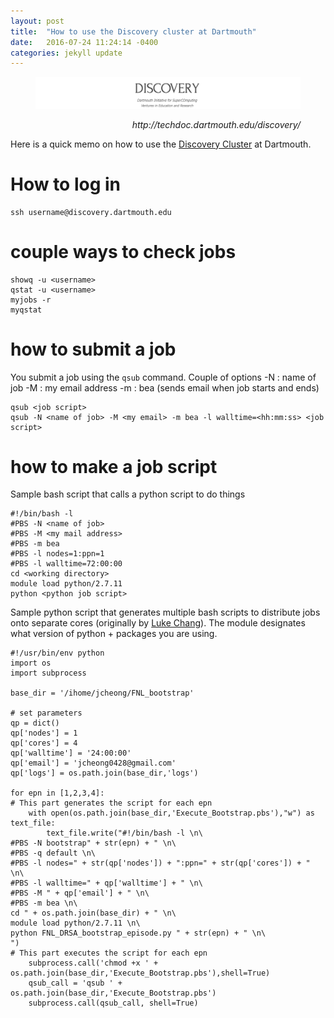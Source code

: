 ```yaml
---
layout: post
title:  "How to use the Discovery cluster at Dartmouth"
date:   2016-07-24 11:24:14 -0400
categories: jekyll update
---
```

<figure>
  <img src="/assets/post05/Discovery.png" width="966">
  <figcaption><p align="right"><i>http://techdoc.dartmouth.edu/discovery/</i>
  </p></figcaption>
</figure>

Here is a quick memo on how to use the [Discovery Cluster](http://techdoc.dartmouth.edu/discovery/) at Dartmouth. 

# How to log in 

```
ssh username@discovery.dartmouth.edu
```


# couple ways to check jobs  

```
showq -u <username>
qstat -u <username>
myjobs -r
myqstat
```

# how to submit a job  
You submit a job using the ```qsub``` command. 
Couple of options
-N : name of job
-M : my email address
-m : bea (sends email when job starts and ends)



```
qsub <job script>
qsub -N <name of job> -M <my email> -m bea -l walltime=<hh:mm:ss> <job script>
```

# how to make a job script
Sample bash script that calls a python script to do things  

```
#!/bin/bash -l
#PBS -N <name of job>
#PBS -M <my mail address>
#PBS -m bea
#PBS -l nodes=1:ppn=1
#PBS -l walltime=72:00:00
cd <working directory>
module load python/2.7.11
python <python job script>
```

Sample python script that generates multiple bash scripts to distribute jobs onto separate cores (originally by [Luke Chang](cosanlab.com)).
The module designates what version of python + packages you are using. 


```
#!/usr/bin/env python
import os
import subprocess

base_dir = '/ihome/jcheong/FNL_bootstrap'

# set parameters
qp = dict()
qp['nodes'] = 1
qp['cores'] = 4
qp['walltime'] = '24:00:00'
qp['email'] = 'jcheong0428@gmail.com'
qp['logs'] = os.path.join(base_dir,'logs')

for epn in [1,2,3,4]:
# This part generates the script for each epn
    with open(os.path.join(base_dir,'Execute_Bootstrap.pbs'),"w") as text_file:
        text_file.write("#!/bin/bash -l \n\
#PBS -N bootstrap" + str(epn) + " \n\
#PBS -q default \n\
#PBS -l nodes=" + str(qp['nodes']) + ":ppn=" + str(qp['cores']) + " \n\
#PBS -l walltime=" + qp['walltime'] + " \n\
#PBS -M " + qp['email'] + " \n\
#PBS -m bea \n\
cd " + os.path.join(base_dir) + " \n\
module load python/2.7.11 \n\
python FNL_DRSA_bootstrap_episode.py " + str(epn) + " \n\
")
# This part executes the script for each epn
    subprocess.call('chmod +x ' + os.path.join(base_dir,'Execute_Bootstrap.pbs'),shell=True)
    qsub_call = 'qsub ' + os.path.join(base_dir,'Execute_Bootstrap.pbs')
    subprocess.call(qsub_call, shell=True)

```
